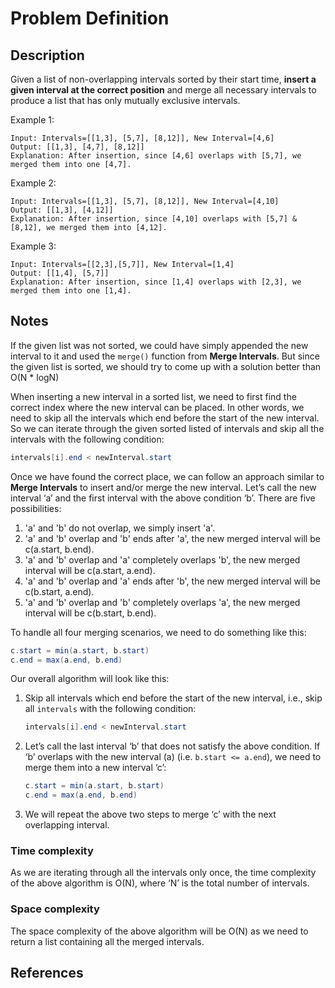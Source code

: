 # Problem Definition

## Description

Given a list of non-overlapping intervals sorted by their start time, **insert a given interval at the correct position** and merge all necessary intervals to produce a list that has only mutually exclusive intervals.

Example 1:

```text
Input: Intervals=[[1,3], [5,7], [8,12]], New Interval=[4,6]
Output: [[1,3], [4,7], [8,12]]
Explanation: After insertion, since [4,6] overlaps with [5,7], we merged them into one [4,7].
```

Example 2:

```text
Input: Intervals=[[1,3], [5,7], [8,12]], New Interval=[4,10]
Output: [[1,3], [4,12]]
Explanation: After insertion, since [4,10] overlaps with [5,7] & [8,12], we merged them into [4,12].
```

Example 3:

```text
Input: Intervals=[[2,3],[5,7]], New Interval=[1,4]
Output: [[1,4], [5,7]]
Explanation: After insertion, since [1,4] overlaps with [2,3], we merged them into one [1,4].
```

## Notes

If the given list was not sorted, we could have simply appended the new interval to it and used the `merge()` function from **Merge Intervals**. But since the given list is sorted, we should try to come up with a solution better than O(N * logN)

When inserting a new interval in a sorted list, we need to first find the correct index where the new interval can be placed. In other words, we need to skip all the intervals which end before the start of the new interval. So we can iterate through the given sorted listed of intervals and skip all the intervals with the following condition:

```java
intervals[i].end < newInterval.start
```

Once we have found the correct place, we can follow an approach similar to **Merge Intervals** to insert and/or merge the new interval. Let’s call the new interval ‘a’ and the first interval with the above condition ‘b’. There are five possibilities:

1. 'a' and 'b' do not overlap, we simply insert 'a'.
2. 'a' and 'b' overlap and 'b' ends after 'a', the new merged interval will be c(a.start, b.end).
3. 'a' and 'b' overlap and 'a' completely overlaps 'b', the new merged interval will be c(a.start, a.end).
4. 'a' and 'b' overlap and 'a' ends after 'b', the new merged interval will be c(b.start, a.end).
5. 'a' and 'b' overlap and 'b' completely overlaps 'a', the new merged interval will be c(b.start, b.end).

To handle all four merging scenarios, we need to do something like this:

```java
c.start = min(a.start, b.start)
c.end = max(a.end, b.end)
```

Our overall algorithm will look like this:

1. Skip all intervals which end before the start of the new interval, i.e., skip all `intervals` with the following condition:

    ```java
    intervals[i].end < newInterval.start
    ```

2. Let’s call the last interval ‘b’ that does not satisfy the above condition. If ‘b’ overlaps with the new interval (a) (i.e. `b.start <= a.end`), we need to merge them into a new interval ‘c’:

    ```java
    c.start = min(a.start, b.start)
    c.end = max(a.end, b.end)
    ```

3. We will repeat the above two steps to merge ‘c’ with the next overlapping interval.

### Time complexity

As we are iterating through all the intervals only once, the time complexity of the above algorithm is O(N), where ‘N’ is the total number of intervals.

### Space complexity

The space complexity of the above algorithm will be O(N) as we need to return a list containing all the merged intervals.

## References
